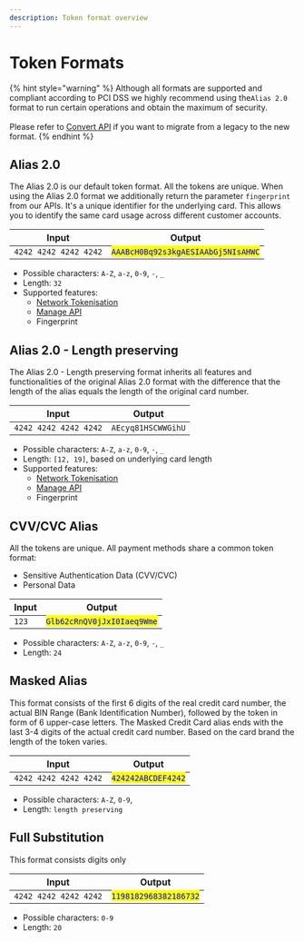 ```yaml
---
description: Token format overview
---
```


# Token Formats

{% hint style="warning" %}
Although all formats are supported and compliant according to PCI DSS we highly recommend using the`Alias 2.0` format to run certain operations and obtain the maximum of security. \
\
Please refer to [Convert API](broken-reference) if you want to migrate from a legacy to the new format.&#x20;
{% endhint %}

## Alias 2.0

The Alias 2.0 is our default token format. All the tokens are unique. When using the Alias 2.0 format we additionally return the parameter  `fingerprint` from our APIs. It's a unique identifier for the underlying card. This allows you to identify the same card usage across different customer accounts.&#x20;

| Input                 | Output                                                              |
| --------------------- | ------------------------------------------------------------------- |
| `4242 4242 4242 4242` | <mark style="color:blue;">`AAABcH0Bq92s3kgAESIAAbGj5NIsAHWC`</mark> |

* Possible characters: `A-Z`, `a-z`, `0-9`, `-`, `_`
* Length: `32`
* Supported features:
  * [Network Tokenisation ](../advanced-features/network-tokenization-beta/)
  * [Manage API](../store/manage/)
  * Fingerprint

## Alias 2.0 - Length preserving&#x20;

The Alias 2.0 - Length preserving format inherits all features and functionalities of the original Alias 2.0 format with the difference that the length of the alias equals the length of the original card number.&#x20;

| Input                 | Output             |
| --------------------- | ------------------ |
| `4242 4242 4242 4242` | `AEcyq81HSCWWGihU` |

* Possible characters: `A-Z`, `a-z`, `0-9`, `-`, `_`
* Length: `[12, 19]`, based on underlying card length
* Supported features:
  * [Network Tokenisation ](../advanced-features/network-tokenization-beta/)
  * [Manage API](../store/manage/)
  * Fingerprint

## CVV/CVC Alias

All the tokens are unique. All payment methods share a common token format:

* Sensitive Authentication Data (CVV/CVC)
* Personal Data

| Input                         | Output                                                      |
| ----------------------------- | ----------------------------------------------------------- |
| `123`                         | <mark style="color:blue;">`Glb62cRnQV0jJxI0Iaeq9Wme`</mark> |

* Possible characters: `A-Z`, `a-z`, `0-9`, `-`, `_`
* Length: `24`

## Masked Alias

This format consists of the first 6 digits of the real credit card number, the actual BIN Range (Bank Identification Number), followed by the token in form of 6 upper-case letters. The Masked Credit Card alias ends with the last 3-4 digits of the actual credit card number. Based on the card brand the length of the token varies.

| Input                                         | Output                                              |
| --------------------------------------------- | --------------------------------------------------- |
| `4242 4242 4242 4242`                         | <mark style="color:blue;">`424242ABCDEF4242`</mark> |

* Possible characters: `A-Z`, `0-9`,&#x20;
* Length: `length preserving`

## Full Substitution

This format consists digits only

| Input                                         | Output                                                 |
| --------------------------------------------- | ------------------------------------------------------ |
| `4242 4242 4242 4242`                         | <mark style="color:blue;">`1198182968382186732`</mark> |

* Possible characters: `0-9`
* Length: `20`

